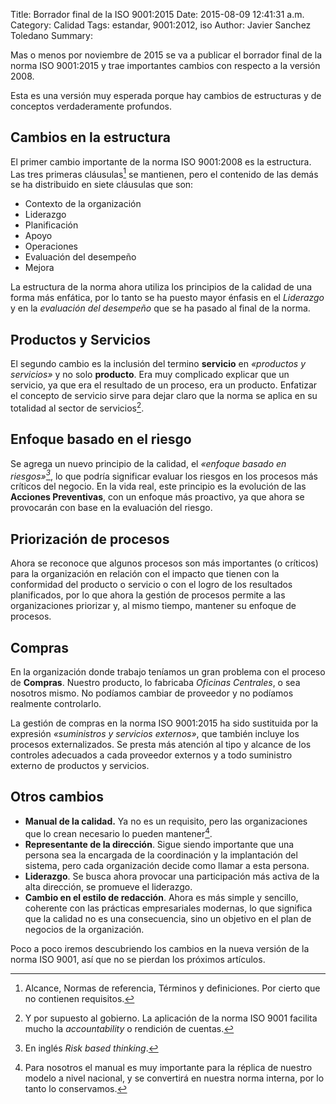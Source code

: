 Title: Borrador final de la ISO 9001:2015
Date: 2015-08-09 12:41:31 a.m.
Category: Calidad
Tags:  estandar, 9001:2012, iso
Author: Javier Sanchez Toledano
Summary: 

Mas o menos por noviembre de 2015 se va a publicar el borrador final de la norma ISO 9001:2015 y trae importantes cambios con respecto a la versión 2008.

Esta es una versión muy esperada porque hay cambios de estructuras y de conceptos verdaderamente profundos.

## Cambios en la estructura

El primer cambio importante de la norma ISO 9001:2008 es la estructura. Las tres primeras cláusulas[^1] se mantienen, pero el contenido de las demás se ha distribuido en siete cláusulas que son:

* Contexto de la organización
* Liderazgo
* Planificación
* Apoyo
* Operaciones
* Evaluación del desempeño 
* Mejora

La estructura de la norma ahora utiliza los principios de la calidad de una forma más enfática, por lo tanto se ha puesto mayor énfasis en el _Liderazgo_ y en la _evaluación del desempeño_ que se ha pasado al final de la norma.

## Productos y Servicios

El segundo cambio es la inclusión del termino __servicio__ en _«productos y servicios»_ y no solo __producto__. Era muy complicado explicar que un servicio, ya que era el resultado de un proceso, era un producto. Enfatizar el concepto de servicio sirve para dejar claro que la norma se aplica en su totalidad al sector de servicios[^2].

## Enfoque basado en el riesgo

Se agrega un nuevo principio de la calidad, el _«enfoque basado en riesgos»[^3]_, lo que podría significar evaluar los riesgos en los procesos más críticos del negocio. En la vida real, este principio es la evolución de las __Acciones Preventivas__, con un enfoque más proactivo, ya que ahora se provocarán con base en la evaluación del riesgo.

## Priorización de procesos

Ahora se reconoce que algunos procesos son más importantes (o críticos) para la organización en relación con el impacto que tienen con la conformidad del producto o servicio o con el logro de los resultados planificados, por lo que ahora la gestión de procesos permite a las organizaciones priorizar y, al mismo tiempo, mantener su enfoque de procesos.

## Compras

En la organización donde trabajo teníamos un gran problema con el proceso de __Compras__. Nuestro producto, lo fabricaba _Oficinas Centrales_, o sea nosotros mismo. No podíamos cambiar de proveedor y no podíamos realmente controlarlo.

La gestión de compras en la norma ISO 9001:2015 ha sido sustituida por la expresión _«suministros y servicios externos»_, que también incluye los procesos externalizados. Se presta más atención al tipo y alcance de los controles adecuados a cada proveedor externos y a todo suministro externo de productos y servicios. 

## Otros cambios

* __Manual de la calidad.__ Ya no es un requisito, pero las organizaciones que lo crean necesario lo pueden mantener[^4].
* __Representante de la dirección__. Sigue siendo importante que una persona sea la encargada de la coordinación y la implantación del sistema, pero cada organización decide como llamar a esta persona.
* __Liderazgo__. Se busca ahora provocar una participación más activa de la alta dirección, se promueve el liderazgo.
* __Cambio en el estilo de redacción__. Ahora es más simple y sencillo, coherente con las prácticas empresariales modernas, lo que significa que la calidad no es una consecuencia, sino un objetivo en el plan de negocios de la organización.


Poco a poco iremos descubriendo los cambios en la nueva versión de la norma ISO 9001, así que no se pierdan los próximos artículos.


[^1]: Alcance, Normas de referencia, Términos y definiciones. Por cierto que no contienen requisitos.
[^2]: Y por supuesto al gobierno. La aplicación de la norma ISO 9001 facilita mucho la _accountability_ o rendición de cuentas.
[^3]: En inglés _Risk based thinking_.
[^4]: Para nosotros el manual es muy importante para la réplica de nuestro modelo a nivel nacional, y se convertirá en nuestra norma interna, por lo tanto lo conservamos.